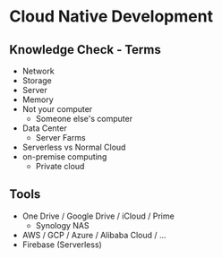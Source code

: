 # Cloud Native Development

## Knowledge Check - Terms

- Network
- Storage
- Server
- Memory
- Not your computer
  - Someone else's computer
- Data Center
  - Server Farms
- Serverless vs Normal Cloud
- on-premise computing
  - Private cloud

## Tools

- One Drive / Google Drive / iCloud / Prime
  - Synology NAS
- AWS / GCP / Azure / Alibaba Cloud / ...
- Firebase (Serverless)
